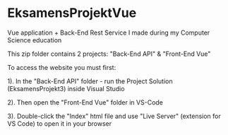# EksamensProjektVue
Vue application + Back-End Rest Service I made during my Computer Science education

This zip folder contains 2 projects: "Back-End API" & "Front-End Vue"

To access the website you must first:

1). In the "Back-End API" folder - run the Project Solution (EksamensProjekt3) inside Visual Studio

2). Then open the "Front-End Vue" folder in VS-Code

3). Double-click the "Index" html file and use "Live Server" (extension for VS Code) to open it in your browser
